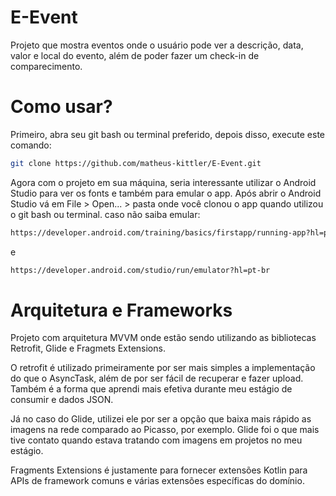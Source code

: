 # E-Event

Projeto que mostra eventos onde o usuário pode ver a descrição, data, valor e local do evento, além de poder fazer um check-in de comparecimento.

# Como usar?

Primeiro, abra seu git bash ou terminal preferido, depois disso, execute este comando:

```bash
git clone https://github.com/matheus-kittler/E-Event.git
```


Agora com o projeto em sua máquina, seria interessante utilizar o Android Studio para ver os fonts e também para emular o app.
Após abrir o Android Studio vá em File > Open... > pasta onde você clonou o app quando utilizou o git bash ou terminal.
caso não saiba emular:

```bash
https://developer.android.com/training/basics/firstapp/running-app?hl=pt-br
```
e
```bash
https://developer.android.com/studio/run/emulator?hl=pt-br
```

# Arquitetura e Frameworks

Projeto com arquitetura MVVM onde estão sendo utilizando as bibliotecas Retrofit, Glide e Fragmets Extensions.

O retrofit é utilizado primeiramente por ser mais simples a implementação do que o AsyncTask, além de por ser fácil de recuperar e fazer upload.
Também é a forma que aprendi mais efetiva durante meu estágio de consumir e dados JSON.

Já no caso do Glide, utilizei ele por ser a opção que baixa mais rápido as imagens na rede comparado ao Picasso, por exemplo.
Glide foi o que mais tive contato quando estava tratando com imagens em projetos no meu estágio.

Fragments Extensions é justamente para fornecer extensões Kotlin para APIs de framework comuns e várias extensões específicas do domínio.

